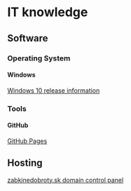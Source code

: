 # IT knowledge

## Software

### Operating System

#### Windows

[Windows 10 release information](https://technet.microsoft.com/en-us/windows/release-info)

### Tools

#### GitHub

[GitHub Pages](https://pages.github.com/)

## Hosting

[zabkinedobroty.sk domain control panel](https://moje.wy.sk/)
